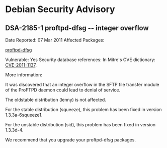 
Debian Security Advisory
========================


DSA-2185-1 proftpd-dfsg -- integer overflow
-------------------------------------------



Date Reported:
07 Mar 2011
Affected Packages:

[proftpd-dfsg](https://packages.debian.org/src:proftpd-dfsg)

Vulnerable:
Yes
Security database references:
In Mitre's CVE dictionary: [CVE-2011-1137](https://security-tracker.debian.org/tracker/CVE-2011-1137).  

More information:

It was discovered that an integer overflow in the SFTP file transfer
module of the ProFTPD daemon could lead to denial of service.


The oldstable distribution (lenny) is not affected.


For the stable distribution (squeeze), this problem has been fixed in
version 1.3.3a-6squeeze1.


For the unstable distribution (sid), this problem has been fixed in
version 1.3.3d-4.


We recommend that you upgrade your proftpd-dfsg packages.





